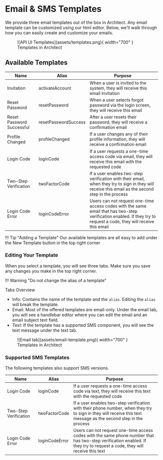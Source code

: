 # Email & SMS Templates

We provide three email templates out of the box in Architect. Any email template can be customized using our html editor. Below, we'll walk through how you can easily create and customize your emails.

<figure markdown>
![API UI Templates](assets/templates.png){ width="700" }
  <figcaption>Templates in Architect</figcaption>
</figure>

## Available Templates

| Name | Alias |  Purpose |
|-------|-------|-------------|
| Invitation | activateAccount | When a user is invited to the system, they will receive this email invitation |
| Reset Password | resetPassword | When a user selects forgot password via the login screen, they will receive this email |
| Reset Password Successful | resetPasswordSuccess | After a user resets their password, they will receive a confirmation email |
| Profile Changed | profileChanged | If a user changes any of their profile information, they will receive a confirmation email |
| Login Code | loginCode | If a user requests a one-time access code via email, they will receive this email with the requested code |
| Two-Step Verification| twoFactorCode | If a user enables two-step verification with their email, when they try to sign in they will receive this email as the second step in the process |
| Login Code Error | loginCodeError | Users can not request one-time access codes with the same email that has two-step verification enabled. If they try to request a code, they will receive this email |


!!! Tip "Adding a Template"
    Our available templates are all easy to add under the New Template button in the top right corner


### Editing Your Template

When you select a template, you will see three tabs. Make sure you save any changes you make in the top right corner.

!!! Warning "Do not change the alias of a template"

Tabs Overview

- Info: Contains the name of the template and the `alias`. Editing the `alias` will break the template.
- Email: Most of the offered templates are email-only. Under the email tab, you will see a handlebar editor where you can edit the email and an email subject text field. 
- Text: If the template has a supported SMS component, you will see the text message under the text tab.

<figure markdown>
![Email tab](assets/email-template.png){ width="700" }
  <figcaption>Templates in Architect</figcaption>
</figure>

### Supported SMS Templates

The following templates also support SMS versions. 

| Name | Alias |  Purpose |
|-------|-------|-------------|
| Login Code | loginCode | If a user requests a one-time access code via text, they will receive this text with the requested code |
| Two-Step Verification| twoFactorCode | If a user enables two-step verification with their phone number, when they try to sign in they will receive this text message as the second step in the process |
| Login Code Error | loginCodeError | Users can not request one-time access codes with the same phone number that has two-step verification enabled. If they try to request a code, they will receive this text |


